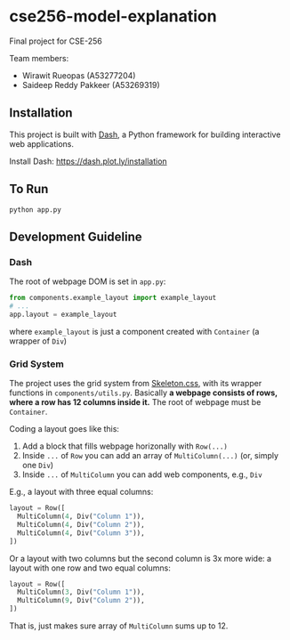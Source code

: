# cse256-model-explanation
Final project for CSE-256

Team members:
- Wirawit Rueopas (A53277204)
- Saideep Reddy Pakkeer (A53269319)


## Installation
This project is built with [Dash](https://dash.plot.ly), a Python framework for building interactive web applications.

Install Dash:
https://dash.plot.ly/installation

## To Run
`python app.py`

## Development Guideline

### Dash
The root of webpage DOM is set in `app.py`:
```python
from components.example_layout import example_layout
# ...
app.layout = example_layout
```
where `example_layout` is just a component created with `Container` (a wrapper of `Div`)

### Grid System
The project uses the grid system from [Skeleton.css](http://getskeleton.com/), with its wrapper functions in `components/utils.py`.  Basically **a webpage consists of rows, where a row has 12 columns inside it.** The root of webpage must be `Container`.

Coding a layout goes like this:
1. Add a block that fills webpage horizonally with `Row(...)`
2. Inside `...` of `Row` you can add an array of `MultiColumn(...)` (or, simply one `Div`)
3. Inside `...` of `MultiColumn` you can add web components, e.g., `Div`

E.g., a layout with three equal columns:
```python
layout = Row([
  MultiColumn(4, Div("Column 1")),
  MultiColumn(4, Div("Column 2")),
  MultiColumn(4, Div("Column 3")),
])
```

Or a layout with two columns but the second column is 3x more wide:
a layout with one row and two equal columns:
```python
layout = Row([
  MultiColumn(3, Div("Column 1")),
  MultiColumn(9, Div("Column 2")),
])
```

That is, just makes sure array of `MultiColumn` sums up to 12.
